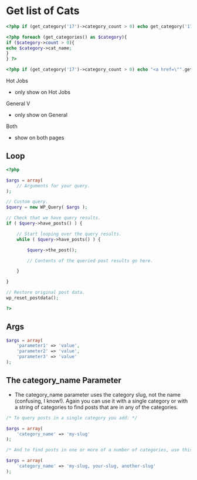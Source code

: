 # Get list of Cats

```php
<?php if (get_category('17')->category_count > 0) echo get_category('17')->cat_name; ?>

<?php foreach (get_categories() as $category){
if ($category->count > 0){
echo $category->cat_name;
}
} ?>

<?php if (get_category('17')->category_count > 0) echo "<a href=\"".get_bloginfo('home')."/category/news/\">Blog</a>"; ?>
```

Hot Jobs
- only show on Hot Jobs

General V
- only show on General

Both
- show on both pages

## Loop

```php
<?php

$args = array(
    // Arguments for your query.
);

// Custom query.
$query = new WP_Query( $args );

// Check that we have query results.
if ( $query->have_posts() ) {

    // Start looping over the query results.
    while ( $query->have_posts() ) {

        $query->the_post();

        // Contents of the queried post results go here.

    }

}

// Restore original post data.
wp_reset_postdata();

?>
```

## Args

```php
$args = array(
    'parameter1' => 'value',
    'parameter2' => 'value',
    'parameter3' => 'value'
);
```

## The category_name Parameter
 - The category_name parameter uses the category slug, not the name (confusing, I know!). Again you can use it with a single category or with a string of categories to find posts that are in any of the categories.

```php
/* To query posts in a single category you add: */

$args = array(
    'category_name' => 'my-slug'
);

/* And to find posts in one or more of a number of categories, use this: */

$args = array(
    'category_name' => 'my-slug, your-slug, another-slug'
);

```
